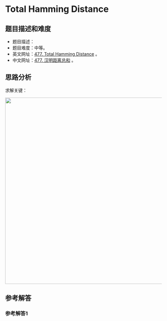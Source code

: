 # Total Hamming Distance

## 题目描述和难度
+ 题目描述：
+ 题目难度：中等。
+ 英文网址：[477. Total Hamming Distance](https://leetcode.com/problems/total-hamming-distance/description/)  。
+ 中文网址：[477. 汉明距离总和](https://leetcode-cn.com/problems/total-hamming-distance/description/)  。
## 思路分析
求解关键：

<img src="https://liweiwei1419.github.io/images/leetcode-solution/" width="600">

## 参考解答
### 参考解答1

```java

```
